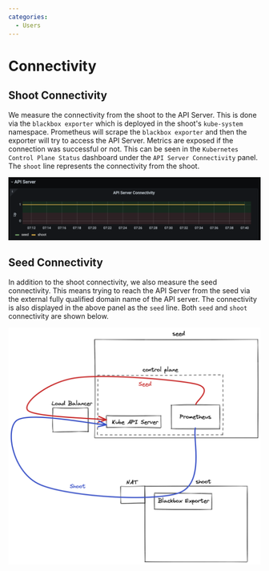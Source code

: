 ```yaml
---
categories:
  - Users
---
```


# Connectivity

## Shoot Connectivity

We measure the connectivity from the shoot to the API Server. This is done via the `blackbox exporter` which is deployed in the shoot's `kube-system` namespace. Prometheus will scrape the `blackbox exporter` and then the exporter will try to access the API Server. Metrics are exposed if the connection was successful or not. This can be seen in the `Kubernetes Control Plane Status` dashboard under the `API Server Connectivity` panel. The `shoot` line represents the connectivity from the shoot.

![image](images/panel.png)

## Seed Connectivity

In addition to the shoot connectivity, we also measure the seed connectivity. This means trying to reach the API Server from the seed via the external fully qualified domain name of the API server. The connectivity is also displayed in the above panel as the `seed` line. Both `seed` and `shoot` connectivity are shown below.

![image](images/connectivity.png)
